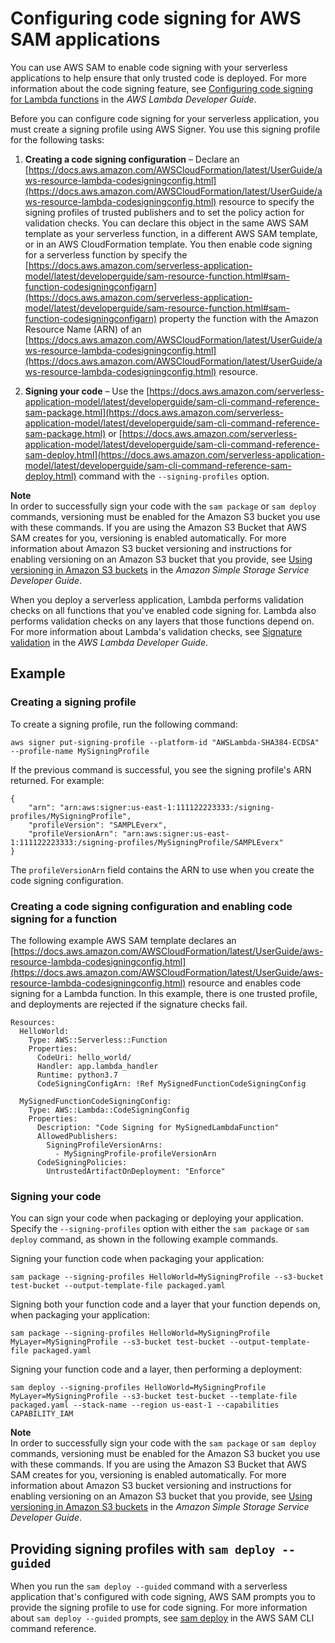 # Configuring code signing for AWS SAM applications<a name="authoring-codesigning"></a>

You can use AWS SAM to enable code signing with your serverless applications to help ensure that only trusted code is deployed\. For more information about the code signing feature, see [Configuring code signing for Lambda functions](https://docs.aws.amazon.com/lambda/latest/dg/configuration-codesigning.html) in the *AWS Lambda Developer Guide*\.

Before you can configure code signing for your serverless application, you must create a signing profile using AWS Signer\. You use this signing profile for the following tasks:

1. **Creating a code signing configuration** – Declare an [https://docs.aws.amazon.com/AWSCloudFormation/latest/UserGuide/aws-resource-lambda-codesigningconfig.html](https://docs.aws.amazon.com/AWSCloudFormation/latest/UserGuide/aws-resource-lambda-codesigningconfig.html) resource to specify the signing profiles of trusted publishers and to set the policy action for validation checks\. You can declare this object in the same AWS SAM template as your serverless function, in a different AWS SAM template, or in an AWS CloudFormation template\. You then enable code signing for a serverless function by specify the [https://docs.aws.amazon.com/serverless-application-model/latest/developerguide/sam-resource-function.html#sam-function-codesigningconfigarn](https://docs.aws.amazon.com/serverless-application-model/latest/developerguide/sam-resource-function.html#sam-function-codesigningconfigarn) property the function with the Amazon Resource Name \(ARN\) of an [https://docs.aws.amazon.com/AWSCloudFormation/latest/UserGuide/aws-resource-lambda-codesigningconfig.html](https://docs.aws.amazon.com/AWSCloudFormation/latest/UserGuide/aws-resource-lambda-codesigningconfig.html) resource\.

1. **Signing your code** – Use the [https://docs.aws.amazon.com/serverless-application-model/latest/developerguide/sam-cli-command-reference-sam-package.html](https://docs.aws.amazon.com/serverless-application-model/latest/developerguide/sam-cli-command-reference-sam-package.html) or [https://docs.aws.amazon.com/serverless-application-model/latest/developerguide/sam-cli-command-reference-sam-deploy.html](https://docs.aws.amazon.com/serverless-application-model/latest/developerguide/sam-cli-command-reference-sam-deploy.html) command with the `--signing-profiles` option\.

**Note**  
In order to successfully sign your code with the `sam package` or `sam deploy` commands, versioning must be enabled for the Amazon S3 bucket you use with these commands\. If you are using the Amazon S3 Bucket that AWS SAM creates for you, versioning is enabled automatically\. For more information about Amazon S3 bucket versioning and instructions for enabling versioning on an Amazon S3 bucket that you provide, see [Using versioning in Amazon S3 buckets](https://docs.aws.amazon.com/AmazonS3/latest/userguide/Versioning.html) in the *Amazon Simple Storage Service Developer Guide*\.

When you deploy a serverless application, Lambda performs validation checks on all functions that you've enabled code signing for\. Lambda also performs validation checks on any layers that those functions depend on\. For more information about Lambda's validation checks, see [Signature validation](https://docs.aws.amazon.com/lambda/latest/dg/configuration-codesigning.html#config-codesigning-valid) in the *AWS Lambda Developer Guide*\.

## Example<a name="authoring-codesigning-example"></a>

### Creating a signing profile<a name="authoring-codesigning-example-signing-profile"></a>

To create a signing profile, run the following command:

```
aws signer put-signing-profile --platform-id "AWSLambda-SHA384-ECDSA" --profile-name MySigningProfile
```

If the previous command is successful, you see the signing profile's ARN returned\. For example:

```
{
    "arn": "arn:aws:signer:us-east-1:111122223333:/signing-profiles/MySigningProfile",
    "profileVersion": "SAMPLEverx",
    "profileVersionArn": "arn:aws:signer:us-east-1:111122223333:/signing-profiles/MySigningProfile/SAMPLEverx"
}
```

The `profileVersionArn` field contains the ARN to use when you create the code signing configuration\.

### Creating a code signing configuration and enabling code signing for a function<a name="authoring-codesigning-example-configure-trusted-deployments"></a>

The following example AWS SAM template declares an [https://docs.aws.amazon.com/AWSCloudFormation/latest/UserGuide/aws-resource-lambda-codesigningconfig.html](https://docs.aws.amazon.com/AWSCloudFormation/latest/UserGuide/aws-resource-lambda-codesigningconfig.html) resource and enables code signing for a Lambda function\. In this example, there is one trusted profile, and deployments are rejected if the signature checks fail\.

```
Resources:
  HelloWorld:
    Type: AWS::Serverless::Function
    Properties:
      CodeUri: hello_world/
      Handler: app.lambda_handler
      Runtime: python3.7
      CodeSigningConfigArn: !Ref MySignedFunctionCodeSigningConfig

  MySignedFunctionCodeSigningConfig:
    Type: AWS::Lambda::CodeSigningConfig
    Properties:
      Description: "Code Signing for MySignedLambdaFunction"
      AllowedPublishers:
        SigningProfileVersionArns:
          - MySigningProfile-profileVersionArn
      CodeSigningPolicies:
        UntrustedArtifactOnDeployment: "Enforce"
```

### Signing your code<a name="authoring-codesigning-example-signing-code"></a>

You can sign your code when packaging or deploying your application\. Specify the `--signing-profiles` option with either the `sam package` or `sam deploy` command, as shown in the following example commands\.

Signing your function code when packaging your application:

```
sam package --signing-profiles HelloWorld=MySigningProfile --s3-bucket test-bucket --output-template-file packaged.yaml
```

Signing both your function code and a layer that your function depends on, when packaging your application:

```
sam package --signing-profiles HelloWorld=MySigningProfile MyLayer=MySigningProfile --s3-bucket test-bucket --output-template-file packaged.yaml
```

Signing your function code and a layer, then performing a deployment:

```
sam deploy --signing-profiles HelloWorld=MySigningProfile MyLayer=MySigningProfile --s3-bucket test-bucket --template-file packaged.yaml --stack-name --region us-east-1 --capabilities CAPABILITY_IAM
```

**Note**  
In order to successfully sign your code with the `sam package` or `sam deploy` commands, versioning must be enabled for the Amazon S3 bucket you use with these commands\. If you are using the Amazon S3 Bucket that AWS SAM creates for you, versioning is enabled automatically\. For more information about Amazon S3 bucket versioning and instructions for enabling versioning on an Amazon S3 bucket that you provide, see [Using versioning in Amazon S3 buckets](https://docs.aws.amazon.com/AmazonS3/latest/userguide/Versioning.html) in the *Amazon Simple Storage Service Developer Guide*\.

## Providing signing profiles with `sam deploy --guided`<a name="authoring-codesigning-sam-deploy-guided"></a>

When you run the `sam deploy --guided` command with a serverless application that's configured with code signing, AWS SAM prompts you to provide the signing profile to use for code signing\. For more information about `sam deploy --guided` prompts, see [sam deploy](sam-cli-command-reference-sam-deploy.md) in the AWS SAM CLI command reference\.